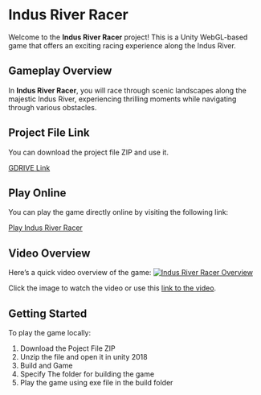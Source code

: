 # Indus River Racer

Welcome to the **Indus River Racer** project! This is a Unity WebGL-based game that offers an exciting racing experience along the Indus River.

## Gameplay Overview
In **Indus River Racer**, you will race through scenic landscapes along the majestic Indus River, experiencing thrilling moments while navigating through various obstacles.

## Project File Link

You can download the project file ZIP and use it.

[GDRIVE Link]([https://indusriverracer.netlify.app/](https://drive.google.com/file/d/19AsE-HvX-SuYnLk_ZwdxeiPB4umYttXN/view?usp=sharing))

## Play Online

You can play the game directly online by visiting the following link:

[Play Indus River Racer](https://indusriverracer.netlify.app/)

## Video Overview

Here’s a quick video overview of the game:
[![Indus River Racer Overview](https://img.youtube.com/vi/r0emHXlVOeg/0.jpg)](https://www.youtube.com/watch?v=r0emHXlVOeg&t=21s)

Click the image to watch the video or use this [link to the video](https://www.youtube.com/watch?v=r0emHXlVOeg&t=21s).

## Getting Started

To play the game locally:

1. Download the Poject File ZIP
2. Unzip the file and open it in unity 2018
3. Build and Game
4. Specify The folder for building the game
5. Play the game using exe file in the build folder 

